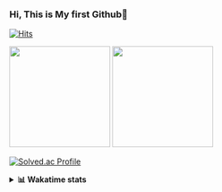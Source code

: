 ### Hi, This is My first Github👋
[![Hits](https://hits.seeyoufarm.com/api/count/incr/badge.svg?url=https%3A%2F%2Fgithub.com%2FJonghyun-Park1027&count_bg=%2379C83D&title_bg=%23555555&icon=&icon_color=%23E7E7E7&title=hits&edge_flat=false)](https://hits.seeyoufarm.com)
<br>


<p>
  <img height="180em" src="https://github-readme-stats-eight-rho-29.vercel.app/api?username=Jonghyun-Park1027&show_icons=true&include_all_commits=true&bg_color=30,e96443,904e95&title_color=fff&text_color=fff">
  <img height="180em" src="https://github-readme-stats-eight-rho-29.vercel.app/api/top-langs/?username=Jonghyun-Park1027&layout=compact&bg_color=30,e96443,904e95&title_color=fff&text_color=fff">


[![Solved.ac Profile](http://mazassumnida.wtf/api/v2/generate_badge?boj=ppjjhh1027)](https://solved.ac/ppjjhh1027/)

</p>
<details>
<summary><b>📊 Wakatime stats</b><br></summary>
<div>
<hr/>



<!--START_SECTION:waka-->
![Code Time](http://img.shields.io/badge/Code%20Time-707%20hrs%2059%20mins-blue)

![Profile Views](http://img.shields.io/badge/Profile%20Views-0-blue)

**🐱 My GitHub Data** 

> 📦 67.6 kB Used in GitHub's Storage 
 > 
> 🏆 139 Contributions in the Year 2023
 > 
> 🚫 Not Opted to Hire
 > 
> 📜 6 Public Repositories 
 > 
> 🔑 2 Private Repositories 
 > 
**I'm an Early 🐤** 

```text
🌞 Morning                45 commits          █████░░░░░░░░░░░░░░░░░░░░   21.23 % 
🌆 Daytime                122 commits         ██████████████░░░░░░░░░░░   57.55 % 
🌃 Evening                41 commits          █████░░░░░░░░░░░░░░░░░░░░   19.34 % 
🌙 Night                  4 commits           ░░░░░░░░░░░░░░░░░░░░░░░░░   01.89 % 
```
📅 **I'm Most Productive on Friday** 

```text
Monday                   37 commits          ████░░░░░░░░░░░░░░░░░░░░░   17.45 % 
Tuesday                  23 commits          ███░░░░░░░░░░░░░░░░░░░░░░   10.85 % 
Wednesday                10 commits          █░░░░░░░░░░░░░░░░░░░░░░░░   04.72 % 
Thursday                 20 commits          ██░░░░░░░░░░░░░░░░░░░░░░░   09.43 % 
Friday                   61 commits          ███████░░░░░░░░░░░░░░░░░░   28.77 % 
Saturday                 20 commits          ██░░░░░░░░░░░░░░░░░░░░░░░   09.43 % 
Sunday                   41 commits          █████░░░░░░░░░░░░░░░░░░░░   19.34 % 
```


📊 **This Week I Spent My Time On** 

```text
🕑︎ Time Zone: Asia/Seoul

💬 Programming Languages: 
Python                   14 hrs 30 mins      ██████████████████████░░░   87.42 % 
Jupyter                  2 hrs 5 mins        ███░░░░░░░░░░░░░░░░░░░░░░   12.58 % 
Markdown                 0 secs              ░░░░░░░░░░░░░░░░░░░░░░░░░   00.00 % 

🔥 Editors: 
VS Code                  14 hrs 30 mins      ██████████████████████░░░   87.40 % 
PyCharm                  2 hrs 5 mins        ███░░░░░░░░░░░░░░░░░░░░░░   12.60 % 

🐱‍💻 Projects: 
Codingtest               14 hrs 30 mins      ██████████████████████░░░   87.40 % 
Codingtest-practice      2 hrs 5 mins        ███░░░░░░░░░░░░░░░░░░░░░░   12.60 % 

💻 Operating System: 
Windows                  16 hrs 35 mins      █████████████████████████   100.00 % 
```

**I Mostly Code in Jupyter Notebook** 

```text
Jupyter Notebook         6 repos             █████████████████████░░░░   85.71 % 
C++                      1 repo              ████░░░░░░░░░░░░░░░░░░░░░   14.29 % 
```




 Last Updated on 30/12/2023 18:33:32 UTC
<!--END_SECTION:waka-->
</details>



